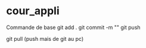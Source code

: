 # cour_appli

Commande de base
git add .
git commit -m ""
git push

git pull (push mais de git au pc)